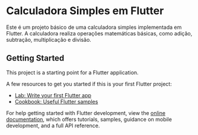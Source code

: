 # Calculadora Simples em Flutter

Este é um projeto básico de uma calculadora simples implementada em Flutter. 
A calculadora realiza operações matemáticas básicas, como adição, subtração, multiplicação e divisão.

## Getting Started

This project is a starting point for a Flutter application.

A few resources to get you started if this is your first Flutter project:

- [Lab: Write your first Flutter app](https://docs.flutter.dev/get-started/codelab)
- [Cookbook: Useful Flutter samples](https://docs.flutter.dev/cookbook)

For help getting started with Flutter development, view the
[online documentation](https://docs.flutter.dev/), which offers tutorials,
samples, guidance on mobile development, and a full API reference.
